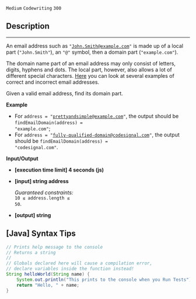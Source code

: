 `Medium`	`Codewriting` 	`300`

## Description

---

An email address such as <code>"John.Smith@example.com"</code> is made up of a local part (<code>"John.Smith"</code>), an <code>"@"</code> symbol, then a domain part (<code>"example.com"</code>).

The domain name part of an email address may only consist of letters, digits, hyphens and dots. The local part, however, also allows a lot of different special characters. [Here](https://en.wikipedia.org/wiki/Email_address#Examples) you can look at several examples of correct and incorrect email addresses.

Given a valid email address, find its domain part.

**Example**

- For <code>address = "prettyandsimple@example.com"</code>, the output should be
  <code>findEmailDomain(address) = "example.com"</code>;
- For <code>address = "fully-qualified-domain@codesignal.com"</code>, the output should be
  <code>findEmailDomain(address) = "codesignal.com"</code>.

**Input/Output**

- **[execution time limit] 4 seconds (js)**

- **[input] string address**

  _Guaranteed constraints:_<br>
  <code>10 ≤ address.length ≤ 50</code>.

- **[output] string**
## [Java] Syntax Tips

``` java
// Prints help message to the console
// Returns a string
// 
// Globals declared here will cause a compilation error,
// declare variables inside the function instead!
String helloWorld(String name) {
    System.out.println("This prints to the console when you Run Tests");
    return "Hello, " + name;
}
```
